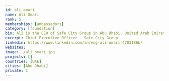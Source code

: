 ```yaml
---
id: ali_omari
name: Ali Omari
rank: 5
memberships: [ambassadors]
category: [foundation]
bio: Ali is the CEO of Safe City Group in Abu Dhabi, United Arab Emirates. 20 years of accumulative experience in the industry with a passion to concentrate on providing the latest technologies and solutions. I believe in ThreeFold Foundation’s dream in helping the world to become a better place.
excerpt: Chief Executive Officer - Safe City Group
linkedin: https://www.linkedin.com/in/eng-ali-omari-4703186b/
websites: 
image: ./ali_omari.jpg
projects: []
countries: [UAE]
cities: [Abu Dhabi]
private: 1
---
```



